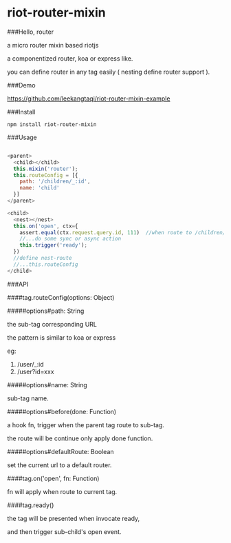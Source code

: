 # riot-router-mixin

###Hello, router

a micro router mixin based riotjs

a componentized router, koa or express like.
    
you can define router in any tag easily ( nesting define router support ).

###Demo

https://github.com/leekangtaqi/riot-router-mixin-example

###Install

    npm install riot-router-mixin
  
###Usage

```js

<parent>
  <child></child>
  this.mixin('router');
  this.routeConfig = [{
    path: '/children/_:id',
    name: 'child'
  }]
</parent>

<child>
  <nest></nest>
  this.on('open', ctx={
    assert.equal(ctx.request.query.id, 111)  //when route to /children/_111
    //...do some sync or async action
    this.trigger('ready');
  })
  //define nest-route
  //...this.routeConfig
</child>

```

###API

####tag.routeConfig(options: Object)

#####options#path: String

the sub-tag corresponding URL

the pattern is similar to koa or express

eg: 

1. /user/_:id
2. /user?id=xxx

#####options#name: String

sub-tag name.

#####options#before(done: Function)

a hook fn, trigger when the parent tag route to sub-tag.

the route will be continue only apply done function.

#####options#defaultRoute: Boolean

set the current url to a default router.

####tag.on('open', fn: Function)

fn will apply when route to current tag.

####tag.ready()

the tag will be presented when invocate ready,

and then trigger sub-child's open event.


    
